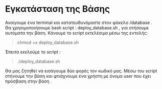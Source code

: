  # Εγκατάσταση της Βάσης

 Ανοίγουμε ένα terminal και κατατευθυνόμαστε στον φάκελο /database . Θα χρησιμοποιήσουμε bash script : deploy_database.sh , για στήσουμε αυτόματα την βάση.
 Κάνουμε το script εκτελέσιμο μέσω της εντολής:
 > chmod +x deploy_database.sh

  Έπειτα εκελούμε το script :
  > ./deploy_database.sh

  Θα μας ζητηθεί να εισάγουμε δύο φορές τον κωδικό μας. Μέσω του script στήνουμε την βάση και φτιάχνουμε ένα χρήστη με όνομα user που έχει πρόσβαση στην βάση .

